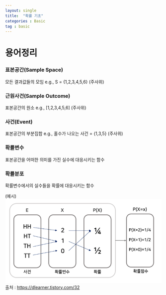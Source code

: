```yaml
---
layout: single
title:  "확률 기초"
categories : Basic
tag : basic
---
```

# 용어정리
### 표본공간(Sample Space)
모든 결과값들의 모임
e.g.,  S = {1,2,3,4,5,6} (주사위)
### 근원사건(Sample Outcome)
표본공간의 원소
e.g., [1,2,3,4,5,6] (주사위)
### 사건(Event)
표본공간의 부분집합
e.g., 홀수가 나오는 사건 = {1,3,5} (주사위)

### 확률변수
표본공간을 어떠한 의미를 가진 실수에 대응시키는 함수

### 확률분포
확률변수에서의 실수들을 확률에 대응시키는 함수

(예시)
![](2023-01-11-22-41-18.png)
출처 : https://dlearner.tistory.com/32